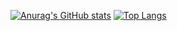 [![Anurag's GitHub stats](https://github-readme-stats.vercel.app/api?username=andrejohn14)](https://github.com/anuraghazra/github-readme-stats)
[![Top Langs](https://github-readme-stats.vercel.app/api/top-langs/?username=andrejohn14)](https://github.com/anuraghazra/github-readme-stats)
